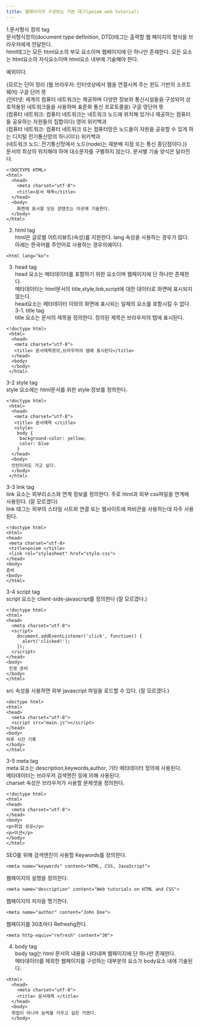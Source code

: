 ```yaml
---
title: 웹페이지의 구성하는 기본 태그(poiem web tutorial)
---
```


1.문서형식 정의 tag <br>
문서형식정의(document type definition, DTD)태그는 출력할 웹 페이지의 형식을 브라우저에게 전달한다.<br>
html태그는  모든 html요소의 부모 요소이며 웹페이지에 단 하나만 존재한다. 모든 요소는 html요소의 자식요소이며 html요소 내부에 기술해야 한다. <br>
<!doctype> 예외이다.
{모르는 단어 정리
(웹 브라우저: 인터넷상에서 웹을 연결시켜 주는 윈도 기반의 소프트웨어) 구글 단어 뜻<br>
(인터넷: 세계의 컴퓨터 네트워크는 제공하며 다양한 정보와 통신시설들을 구성되어 상호작용된 네트워크들을 사용하며 표준화 통신 프로토콜을) 구글 영단어 뜻<br>
(컴퓨터 네트워크: 컴퓨터 네트워크는 네트워크 노드에 위치해 있거나 제공하는 컴퓨터들 공유하는 자원들의 집합이다) 영어 위키백과<br>
(컴퓨터 네트워크: 컴퓨터 네트워크 또는 컴퓨터망은 노드들이 자원을 공유할 수 있게 하는 디지털 전기통신망의 하나이다) 위키백과 <br>
(네트워크 노드: 전기통신망에서 노드(node)는 재분배 지점 또는 통신 종단점이다.)} <br>
문서의 최상의 위치해야 하며 대소문자를 구별하지 않는다. 문서별 기술 양식은 달라진다.<br>

```
<!DOCTYPE HTML>
<html>
  <head>
    <meta charset="utf-8">
    <title>문서 제목</title>
  </head>
  <body>
    화면에 표시할 모든 콘텐츠는 이곳에 기술한다.
  </body>
</html>
```

2. html tag <br>
html은 글로벌 어트리뷰트(속성)를 지원한다. lang 속성을 사용하는 경우가 많다. 아래는 한국어를 주언어로 사용하는 경우의예이다.

```
<html lang="ko">
```

3. head tag <br>
head 요소는 메타데이터를 포함하기 위한 요소이며 웹페이지에 단 하나만 존재한다. <br>
메타데이터는 html문서의 title,style,link,script에 대한 데이터로 화면에 표시되지 않는다. <br>
head요소는 메타데이터 이외의 화면에 표시되는 일체의 요소를 포함시킬 수 없다. <br>
3-1. title tag <br>
title 요소는 문서의 제목을 정의한다. 정의된 제목은 브라우저의 탭에 표시된다. <br>

```
<!doctype html>
 <html>
  <head>
   <meta charset="utf-8">
   <title> 문서제목정의,브라우저의 탭에 표시된다</title>
  </head>
  <body>
  </body>
 </html>
```

3-2 style tag <br>
style 요소에는 html문서를 위한 style 정보를 정의한다.

```
<!doctype html>
 <html>
  <head>
   <meta charset="utf-8">
   <title> 문서제목 </title>
   <style> 
    body {
     background-color: yellow;
     color: blue
    }
  </head>
  <body>
  인턴이라도 가고 싶다.
  </body>
 </html>
```

3-3 link tag <br>
link 요소는 외부리소스와 연계 정보를 정의한다. 주로 html과 외부 css파일을 연계에 사용된다. (잘 모르겠다) <br>
link 태그는 외부의 스타일 시트와 연결 또는 웹사이트에 파비콘을 사용하는데 자주 사용된다. <br>

```
<!doctype html>
<html>
<head>
 <meta charset="utf-8>
 <title>poiem </title>
 <link rel="stylesheet" href="style.css">
</head>
<body>
준비
<body>
</html>
```

3-4 script tag <br>
script 요소는 client-side-javascript를 정의한다 (잘 모르겠다.)<br>

```
<!doctype html>
<html>
<head>
  <meta charset="utf-8">
  <script>
    document.addEventListener('click', function() {
      alert('clicked!');
    });
  </script>
</head>
<body>
 인생 준비
</body>
</html>
```

src 속성을 사용하면 외부 javascript 파일을 로드할 수 있다. (잘 모르겠다.) <br>

```
<doctype html>
<html>
<head>
  <meta charset="utf-8">
  <script src="main.js"></script>
</head>
<body>
하루 시간 기록
</body>
</html>
```

3-5 meta tag <br>
meta 요소는 description,keywords,author, 기타 메타데이터 정의에 사용된다. <br>
메타데이터는 브라우저 검색엔진 등에 의해 사용된다.<br>
charset 속성은 브라우저가 사용할 문제셋을 정의한다. <br>

```
<!doctype html>
<html>
<head>
  <meta charset="utf-8">
</head>
<body>
<p>취업 성공</p>
<p>미션</p>
</body>
</html>
```
 
SEO를 위해 검색엔진이 사용할 Keywords를 정의한다. <br>

```
<meta name="keywords" content="HTML, CSS, JavaScript">
```

웹페이지의 설명을 정의한다. <br>

```
<meta name="description" content="Web tutorials on HTML and CSS">
```

웹페이지의 저자을 명기한다. <br>

```
<meta name="author" content="John Doe">
```

웹페이지를 30초마다 Refreshg한다.

```
<meta http-equiv="refresh" content="30">
```

4. body tag <br>
body tag는 html 문서의 내용을 나타내며 웹페이지에 단 하나만 존재한다.<br>
메타데이터를 제외한 웹페이지를 구성하는 대부분의 요소가 body요소 내에 기술된다.<br>

```
<html>
  <head>
    <meta charset="utf-8">
    <title> 문서제목 </title>
  </head>
  <body>
  취업이 아니라 능력을 키우고 싶은 거였다.
  </body>
```



